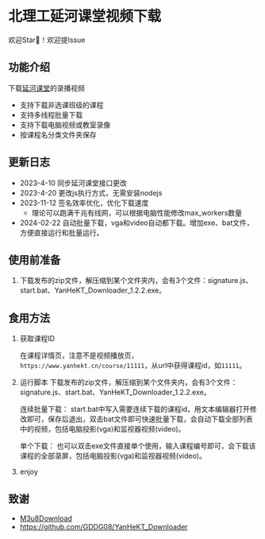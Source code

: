 # 北理工延河课堂视频下载

欢迎Star🌟！欢迎提Issue

## 功能介绍

下载[延河课堂](https://www.yanhekt.cn/)的录播视频

- 支持下载非选课班级的课程
- 支持多线程批量下载
- 支持下载电脑视频或教室录像
- 按课程名分类文件夹保存

## 更新日志

- 2023-4-10 同步延河课堂接口更改
- 2023-4-20 更改js执行方式，无需安装nodejs
- 2023-11-12 签名效率优化，优化下载速度
   - 理论可以跑满千兆有线网，可以根据电脑性能修改max_workers数量
- 2024-02-22 自动批量下载，vga和video自动都下载。增加exe、bat文件，方便直接运行和批量运行。

## 使用前准备

1. 下载发布的zip文件，解压缩到某个文件夹内，会有3个文件：signature.js、start.bat、YanHeKT_Downloader_1.2.2.exe。


## 食用方法

1. 获取课程ID

   在课程详情页，注意不是视频播放页，`https://www.yanhekt.cn/course/11111`，从url中获得课程id，如`11111`。

2. 运行脚本
   下载发布的zip文件，解压缩到某个文件夹内，会有3个文件：signature.js、start.bat、YanHeKT_Downloader_1.2.2.exe。
   
   连续批量下载：
   start.bat中写入需要连续下载的课程id，用文本编辑器打开修改即可，保存后退出，双击bat文件即可快速批量下载，会自动下载全部列表中的视频，包括电脑投影(vga)和监视器视频(video)。

   单个下载：
   也可以双击exe文件直接单个使用，输入课程编号即可，会下载该课程的全部录屏，包括电脑投影(vga)和监视器视频(video)。

3. enjoy



## 致谢

- [M3u8Download](https://github.com/anwenzen/M3u8Download)
- https://github.com/GDDG08/YanHeKT_Downloader
